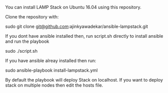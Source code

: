 You can install LAMP Stack on Ubuntu 16.04 using this repository.

Clone the repository with:

sudo git clone git@github.com:ajinkyawadekar/ansible-lampstack.git

If you dont have ansible installed then, run script.sh directly to
install ansible and run the playbook

sudo ./script.sh

If you have ansible alreay installed then run:

sudo ansible-playbook install-lampstack.yml

By default the playbook will deploy Stack on localhost. If you want to deploy
stack on multiple nodes then edit the hosts file.
